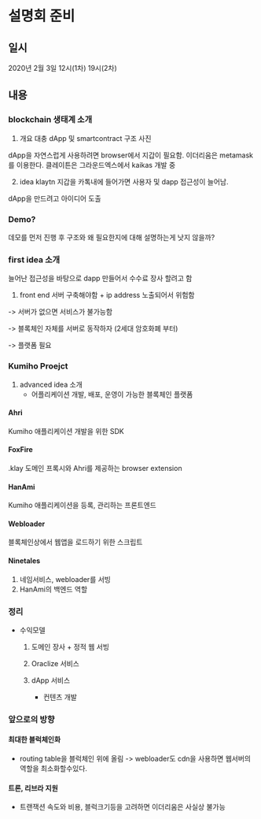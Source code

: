 # 설명회 준비

## 일시
2020년 2월 3일 12시(1차) 19시(2차)

## 내용
### blockchain 생태계 소개
1. 개요
대충 dApp 및 smartcontract 구조 사진

dApp을 자연스럽게 사용하려면 browser에서 지갑이 필요함.
이더리움은 metamask를 이용한다.
클레이튼은 그라운드엑스에서 kaikas 개발 중

2. idea
klaytn 지갑을 카톡내에 들어가면 사용자 및 dapp 접근성이 늘어남.

dApp을 만드려고 아이디어 도출


### Demo?

데모를 먼저 진행 후 구조와 왜 필요한지에 대해 설명하는게 낫지 않을까?

### first idea 소개

늘어난 접근성을 바탕으로 dapp 만들어서 수수료 장사 할려고 함


1. front end 서버 구축해야함 + ip address 노출되어서 위험함

-> 서버가 없으면 서비스가 불가능함

-> 블록체인 자체를 서버로 동작하자 (2세대 암호화폐 부터)

-> 플랫폼 필요

### Kumiho Proejct
1. advanced idea 소개
    - 어플리케이션 개발, 배포, 운영이 가능한 블록체인 플랫폼
#### Ahri
Kumiho 애플리케이션 개발을 위한 SDK
#### FoxFire
.klay 도메인 프록시와 Ahri를 제공하는 browser extension
#### HanAmi
Kumiho 애플리케이션을 등록, 관리하는 프론트엔드
#### Webloader
블록체인상에서 웹앱을 로드하기 위한 스크립트
#### Ninetales
1. 네임서비스, webloader를 서빙
2. HanAmi의 백엔드 역할

### 정리
* 수익모델
    1. 도메인 장사 + 정적 웹 서빙

    2. Oraclize 서비스

    3. dApp 서비스
        * 컨텐츠 개발

### 앞으로의 방향
#### 최대한 블럭체인화
- routing table을 블럭체인 위에 올림 -> webloader도 cdn을 사용하면 웹서버의 역할을 최소화할수있다.
#### 트론, 리브라 지원
- 트랜잭션 속도와 비용, 블럭크기등을 고려하면 이더리움은 사실상 불가능
